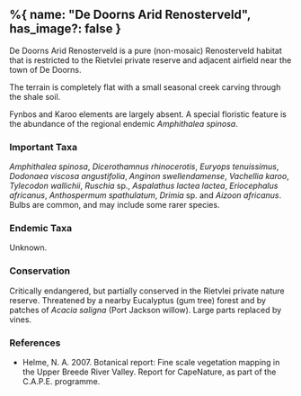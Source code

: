 %{
    name: "De Doorns Arid Renosterveld",
    has_image?: false
}
---

De Doorns Arid Renosterveld is a pure (non-mosaic) Renosterveld habitat that is restricted to the Rietvlei private reserve and adjacent airfield near the town of De Doorns.

The terrain is completely flat with a small seasonal creek carving through the shale soil.

Fynbos and Karoo elements are largely absent. A special floristic feature is the abundance of the regional endemic *Amphithalea spinosa*.

### Important Taxa

*Amphithalea spinosa*, *Dicerothamnus rhinocerotis*, *Euryops tenuissimus*, *Dodonaea viscosa angustifolia*, *Anginon swellendamense*, *Vachellia karoo*, *Tylecodon wallichii*, *Ruschia* sp., *Aspalathus lactea lactea*, *Eriocephalus africanus*, *Anthospermum spathulatum*, *Drimia* sp. and *Aizoon africanus*. Bulbs are common, and may include some rarer species.

### Endemic Taxa

Unknown.

### Conservation

Critically endangered, but partially conserved in the Rietvlei private nature reserve. Threatened by a nearby Eucalyptus (gum tree) forest and by patches of *Acacia saligna* (Port Jackson willow). Large parts replaced by vines.

### References

* Helme, N. A. 2007. Botanical report: Fine scale vegetation mapping in the Upper Breede River Valley. Report for CapeNature, as part of the C.A.P.E. programme.